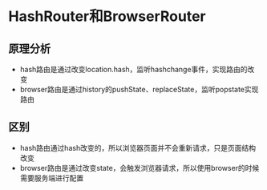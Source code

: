 # HashRouter和BrowserRouter
## 原理分析
* hash路由是通过改变location.hash，监听hashchange事件，实现路由的改变
* browser路由是通过history的pushState、replaceState，监听popstate实现路由
## 区别
* hash路由通过hash改变的，所以浏览器页面并不会重新请求，只是页面结构改变
* browser路由是通过改变state，会触发浏览器请求，所以使用browser的时候需要服务端进行配置